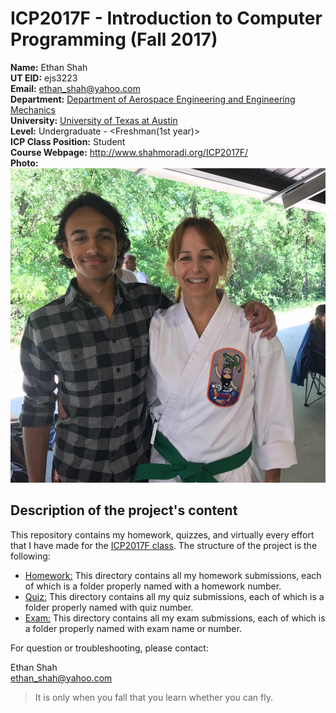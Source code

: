 # ICP2017F - Introduction to Computer Programming (Fall 2017)  
  
**Name:** Ethan Shah  
**UT EID:** ejs3223  
**Email:** ethan_shah@yahoo.com  
**Department:** [Department of Aerospace Engineering and Engineering Mechanics](http://www.ae.utexas.edu)  
**University:** [University of Texas at Austin](http://www.utexas.edu)  
**Level:** Undergraduate - <Freshman(1st year)>  
**ICP Class Position:** Student  
**Course Webpage:** http://www.shahmoradi.org/ICP2017F/  
**Photo:**  
![](Me.jpg)  
## Description of the project's content  
This repository contains my homework, quizzes, and virtually every effort that I have made for the [ICP2017F class](http://www.shahmoradi.org/ICP2017F/). The structure of the project is the following:  
* [Homework:](Homework) This directory contains all my homework submissions, each of which is a folder properly named with a homework number.  
* [Quiz:](Quiz) This directory contains all my quiz submissions, each of which is a folder properly named with quiz number.  
* [Exam:](Exam) This directory contains all my exam submissions, each of which is a folder properly named with exam name or number.  
  
  
For question or troubleshooting, please contact:  
  
Ethan Shah  
ethan_shah@yahoo.com  
> It is only when you fall that you learn whether you can fly.